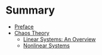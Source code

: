 # Summary
* [Preface](README.md)
* [Chaos Theory](ch01.md)
	* [Linear Systems: An Overview](ch01/ch01a.md)
	* [Nonlinear Systems](ch01/ch01b.md)